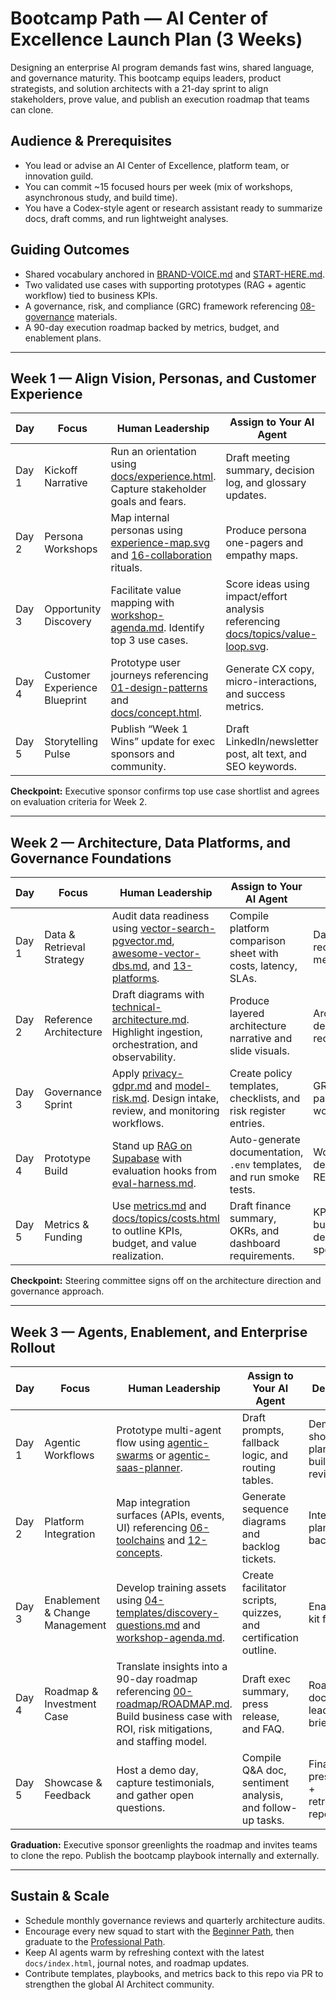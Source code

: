 # Bootcamp Path — AI Center of Excellence Launch Plan (3 Weeks)

Designing an enterprise AI program demands fast wins, shared language, and governance maturity. This bootcamp equips leaders, product strategists, and solution architects with a 21-day sprint to align stakeholders, prove value, and publish an execution roadmap that teams can clone.

## Audience & Prerequisites
- You lead or advise an AI Center of Excellence, platform team, or innovation guild.
- You can commit ~15 focused hours per week (mix of workshops, asynchronous study, and build time).
- You have a Codex-style agent or research assistant ready to summarize docs, draft comms, and run lightweight analyses.

## Guiding Outcomes
- Shared vocabulary anchored in [BRAND-VOICE.md](../BRAND-VOICE.md) and [START-HERE.md](../START-HERE.md).
- Two validated use cases with supporting prototypes (RAG + agentic workflow) tied to business KPIs.
- A governance, risk, and compliance (GRC) framework referencing [08-governance](../08-governance/) materials.
- A 90-day execution roadmap backed by metrics, budget, and enablement plans.

---

## Week 1 — Align Vision, Personas, and Customer Experience

| Day | Focus | Human Leadership | Assign to Your AI Agent | Deliverable |
| --- | --- | --- | --- | --- |
| Day 1 | Kickoff Narrative | Run an orientation using [docs/experience.html](../docs/experience.html). Capture stakeholder goals and fears. | Draft meeting summary, decision log, and glossary updates. | Alignment brief + stakeholder map. |
| Day 2 | Persona Workshops | Map internal personas using [experience-map.svg](../assets/experience-map.svg) and [16-collaboration](../16-collaboration/) rituals. | Produce persona one-pagers and empathy maps. | Persona deck + engagement plan. |
| Day 3 | Opportunity Discovery | Facilitate value mapping with [workshop-agenda.md](../04-templates/workshop-agenda.md). Identify top 3 use cases. | Score ideas using impact/effort analysis referencing [docs/topics/value-loop.svg](../assets/value-loop.svg). | Prioritized opportunity matrix. |
| Day 4 | Customer Experience Blueprint | Prototype user journeys referencing [01-design-patterns](../01-design-patterns/) and [docs/concept.html](../docs/concept.html). | Generate CX copy, micro-interactions, and success metrics. | Experience blueprint + KPI targets. |
| Day 5 | Storytelling Pulse | Publish “Week 1 Wins” update for exec sponsors and community. | Draft LinkedIn/newsletter post, alt text, and SEO keywords. | Public recap + communications toolkit. |

**Checkpoint:** Executive sponsor confirms top use case shortlist and agrees on evaluation criteria for Week 2.

---

## Week 2 — Architecture, Data Platforms, and Governance Foundations

| Day | Focus | Human Leadership | Assign to Your AI Agent | Deliverable |
| --- | --- | --- | --- | --- |
| Day 1 | Data & Retrieval Strategy | Audit data readiness using [vector-search-pgvector.md](../05-projects/vector-search-pgvector.md), [awesome-vector-dbs.md](../03-awesome/awesome-vector-dbs.md), and [13-platforms](../13-platforms/). | Compile platform comparison sheet with costs, latency, SLAs. | Data platform recommendation memo. |
| Day 2 | Reference Architecture | Draft diagrams with [technical-architecture.md](../04-templates/technical-architecture.md). Highlight ingestion, orchestration, and observability. | Produce layered architecture narrative and slide visuals. | Architecture deck + decision record. |
| Day 3 | Governance Sprint | Apply [privacy-gdpr.md](../08-governance/privacy-gdpr.md) and [model-risk.md](../08-governance/model-risk.md). Design intake, review, and monitoring workflows. | Create policy templates, checklists, and risk register entries. | GRC starter pack + approval workflow. |
| Day 4 | Prototype Build | Stand up [RAG on Supabase](../05-projects/rag-on-supabase.md) with evaluation hooks from [eval-harness.md](../07-evaluation/eval-harness.md). | Auto-generate documentation, `.env` templates, and run smoke tests. | Working RAG demo + README. |
| Day 5 | Metrics & Funding | Use [metrics.md](../07-evaluation/metrics.md) and [docs/topics/costs.html](../docs/topics/costs.html) to outline KPIs, budget, and value realization. | Draft finance summary, OKRs, and dashboard requirements. | KPI tree + budget brief delivered to sponsor. |

**Checkpoint:** Steering committee signs off on the architecture direction and governance approach.

---

## Week 3 — Agents, Enablement, and Enterprise Rollout

| Day | Focus | Human Leadership | Assign to Your AI Agent | Deliverable |
| --- | --- | --- | --- | --- |
| Day 1 | Agentic Workflows | Prototype multi-agent flow using [agentic-swarms](../agentic-swarms/README.md) or [agentic-saas-planner](../05-projects/agentic-saas-planner.md). | Draft prompts, fallback logic, and routing tables. | Demo showcasing planner → builder → reviewer. |
| Day 2 | Platform Integration | Map integration surfaces (APIs, events, UI) referencing [06-toolchains](../06-toolchains/) and [12-concepts](../12-concepts/). | Generate sequence diagrams and backlog tickets. | Integration plan + backlog. |
| Day 3 | Enablement & Change Management | Develop training assets using [04-templates/discovery-questions.md](../04-templates/discovery-questions.md) and [workshop-agenda.md](../04-templates/workshop-agenda.md). | Create facilitator scripts, quizzes, and certification outline. | Enablement kit for teams. |
| Day 4 | Roadmap & Investment Case | Translate insights into a 90-day roadmap referencing [00-roadmap/ROADMAP.md](../00-roadmap/ROADMAP.md). Build business case with ROI, risk mitigations, and staffing model. | Draft exec summary, press release, and FAQ. | Roadmap document + leadership brief. |
| Day 5 | Showcase & Feedback | Host a demo day, capture testimonials, and gather open questions. | Compile Q&A doc, sentiment analysis, and follow-up tasks. | Final presentation + retrospective report. |

**Graduation:** Executive sponsor greenlights the roadmap and invites teams to clone the repo. Publish the bootcamp playbook internally and externally.

---

## Sustain & Scale
- Schedule monthly governance reviews and quarterly architecture audits.
- Encourage every new squad to start with the [Beginner Path](beginner.md), then graduate to the [Professional Path](professional.md).
- Keep AI agents warm by refreshing context with the latest `docs/index.html`, journal notes, and roadmap updates.
- Contribute templates, playbooks, and metrics back to this repo via PR to strengthen the global AI Architect community.
